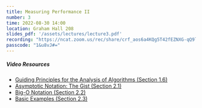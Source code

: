 ```yaml
---
title: Measuring Performance II
number: 3
time: 2022-08-30 14:00
location: Graham Hall 208
slides_pdf: '/assets/lectures/lecture3.pdf'
recording: "https://ncat.zoom.us/rec/share/crf_aos6a4KQg5T42fEZNXG-qQ9l9mQiA7wUqiODjRJry5OzQ1Re9CK7pHOh1nnO.FTeX7Mcidv8Y9l96"
passcode: "1&u8vJ#="
---
```


##### Video Resources
- [Guiding Principles for the Analysis of Algorithms (Section 1.6)](https://www.youtube.com/watch?v=-yP11jqilwM&list=PLEGCF-WLh2RLHqXx6-GZr_w7LgqKDXxN_&index=7)
- [Asymptotic Notation: The Gist (Section 2.1)](https://www.youtube.com/watch?v=l-cNaKGc-yY&list=PLEGCF-WLh2RLHqXx6-GZr_w7LgqKDXxN_&index=8)
- [Big-O Notation (Section 2.2)](https://www.youtube.com/watch?v=QfRSeibcugw&list=PLEGCF-WLh2RLHqXx6-GZr_w7LgqKDXxN_&index=9)
- [Basic Examples (Section 2.3)](https://www.youtube.com/watch?v=5rZCkblZFZM&list=PLEGCF-WLh2RLHqXx6-GZr_w7LgqKDXxN_&index=10)

